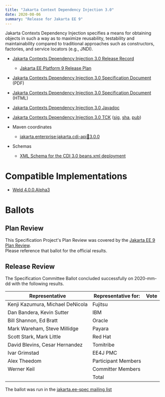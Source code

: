 ```yaml
---
title: "Jakarta Context Dependency Injection 3.0"
date: 2020-08-06
summary: "Release for Jakarta EE 9"
---
```


Jakarta Contexts Dependency Injection specifies a means for obtaining objects in such a way as to maximize reusability, testability and maintainability compared to traditional approaches such as constructors, factories, and service locators (e.g., JNDI).

* [Jakarta Contexts Dependency Injection 3.0 Release Record](https://projects.eclipse.org/projects/ee4j.cdi/releases/3.0)
  * [Jakarta EE Platform 9 Release Plan](https://eclipse-ee4j.github.io/jakartaee-platform/jakartaee9/JakartaEE9ReleasePlan)
* [Jakarta Contexts Dependency Injection 3.0 Specification Document](jakarta-cdi-spec-3.0.pdf) (PDF)
* [Jakarta Contexts Dependency Injection 3.0 Specification Document](jakarta-cdi-spec-3.0.html) (HTML)
* [Jakarta Contexts Dependency Injection 3.0 Javadoc](./apidocs)
* [Jakarta Contexts Dependency Injection 3.0 TCK](http://download.eclipse.org/jakartaee/cdi/3.0/cdi-tck-3.0.0-dist.zip)
([sig](http://download.eclipse.org/jakartaee/cdi/cdi-tck-3.0.0-dist.zip.sig),
[sha](http://download.eclipse.org/jakartaee/cdi/cdi-tck-3.0.0-dist.zip.sha256),
[pub](https://github.com/jakartaee/specification-committee/blob/master/jakartaee-spec-committee.pub))

* Maven coordinates
  * [jakarta.enterprise:jakarta.cdi-api:jar:3.0.0](https://search.maven.org/artifact/jakarta.enterprise/jakarta.enterprise.cdi-api/3.0.0/jar)

* Schemas
  * [XML Schema for the CDI 3.0 beans.xml deployment](https://jakarta.ee/xml/ns/jakartaee/beans_3_0.xsd)

# Compatible Implementations

* [Weld 4.0.0.Alpha3](https://weld.cdi-spec.org/download/)

# Ballots

## Plan Review

[//]: # (For Jakarta EE 9, the Platform Plan Review covered 95% of the Specification Projects.  For those Projects, just use the following statement in this Plan Review section:)

This Specification Project's Plan Review was covered by the [Jakarta EE 9 Plan Review](https://jakarta.ee/specifications/platform/9/).  
Please reference that ballot for the official results.

[//]: # (If your Project was required to do a standalone Plan Review...  You'll need to perform an official Plan Review ballot and record the results here.)

## Release Review

The Specification Committee Ballot concluded successfully on 2020-mm-dd with the following results.

| Representative                                 | Representative for: | Vote |
|------------------------------------------------|---------------------|------|
| Kenji Kazumura, Michael DeNicola               | Fujitsu             |      |
| Dan Bandera, Kevin Sutter                      | IBM                 |      |
| Bill Shannon, Ed Bratt                         | Oracle              |      |
| Mark Wareham, Steve Millidge                   | Payara              |      |
| Scott Stark, Mark Little                       | Red Hat             |      |
| David Blevins, Cesar Hernandez                 | Tomitribe           |      |
| Ivar Grimstad                                  | EE4J PMC            |      |
| Alex Theedom                                   | Participant Members |      |
| Werner Keil                                    | Committer Members   |      |
|                                                | Total               |      |

The ballot was run in the [jakarta.ee-spec mailing list]()
